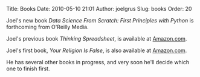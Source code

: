 Title: Books
Date: 2010-05-10 21:01
Author: joelgrus
Slug: books
Order: 20

Joel's new book *Data Science From Scratch: First Principles with Python* is forthcoming from O'Reilly Media.

Joel's previous book *Thinking Spreadsheet*, is available at [Amazon.com](http://www.amazon.com/gp/product/0982481810?ie=UTF8&tag=brightwalton-20&linkCode=as2&camp=1789&creative=390957&creativeASIN=0982481810).

Joel's first book, *Your Religion Is False*, is also
available at
[Amazon.com](http://www.amazon.com/gp/product/0982481802?ie=UTF8&tag=brightwalton-20&linkCode=as2&camp=1789&creative=390957&creativeASIN=0982481802).

He has several other books in progress, and very soon he'll decide which
one to finish first.